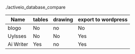 
./activeio\_database\_compare

|  Name  | tables   | drawing   |  export to wordpress  |
| --- | --- | --- | --- |
|  blogo  | No   |  no  | No   |
|  Uylsses  |  No  |  No  |  Yes  |
|  Ai Writer  |  Yes  | no   |  Yes  |